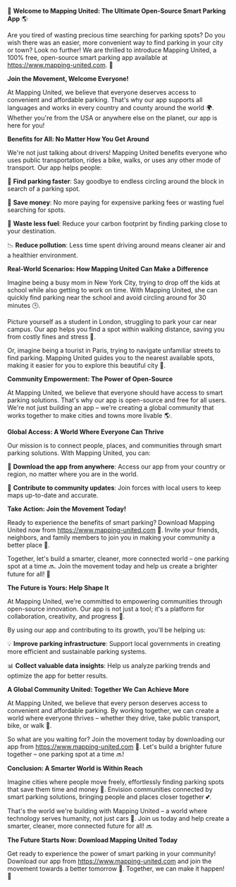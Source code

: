 🚀 **Welcome to Mapping United: The Ultimate Open-Source Smart Parking App** 🌎

Are you tired of wasting precious time searching for parking spots? Do you wish there was an easier, more convenient way to find parking in your city or town? Look no further! We are thrilled to introduce Mapping United, a 100% free, open-source smart parking app available at https://www.mapping-united.com. 🌟

**Join the Movement, Welcome Everyone!**

At Mapping United, we believe that everyone deserves access to convenient and affordable parking. That's why our app supports all languages and works in every country and county around the world 🌍. Whether you're from the USA or anywhere else on the planet, our app is here for you!

**Benefits for All: No Matter How You Get Around**

We're not just talking about drivers! Mapping United benefits everyone who uses public transportation, rides a bike, walks, or uses any other mode of transport. Our app helps people:

🚗 **Find parking faster**: Say goodbye to endless circling around the block in search of a parking spot.

💸 **Save money**: No more paying for expensive parking fees or wasting fuel searching for spots.

🌟 **Waste less fuel**: Reduce your carbon footprint by finding parking close to your destination.

📉 **Reduce pollution**: Less time spent driving around means cleaner air and a healthier environment.

**Real-World Scenarios: How Mapping United Can Make a Difference**

Imagine being a busy mom in New York City, trying to drop off the kids at school while also getting to work on time. With Mapping United, she can quickly find parking near the school and avoid circling around for 30 minutes 🕒.

Picture yourself as a student in London, struggling to park your car near campus. Our app helps you find a spot within walking distance, saving you from costly fines and stress 💸.

Or, imagine being a tourist in Paris, trying to navigate unfamiliar streets to find parking. Mapping United guides you to the nearest available spots, making it easier for you to explore this beautiful city 🗼️.

**Community Empowerment: The Power of Open-Source**

At Mapping United, we believe that everyone should have access to smart parking solutions. That's why our app is open-source and free for all users. We're not just building an app – we're creating a global community that works together to make cities and towns more livable 🌎.

**Global Access: A World Where Everyone Can Thrive**

Our mission is to connect people, places, and communities through smart parking solutions. With Mapping United, you can:

🚀 **Download the app from anywhere**: Access our app from your country or region, no matter where you are in the world.

💬 **Contribute to community updates**: Join forces with local users to keep maps up-to-date and accurate.

**Take Action: Join the Movement Today!**

Ready to experience the benefits of smart parking? Download Mapping United now from https://www.mapping-united.com 📱. Invite your friends, neighbors, and family members to join you in making your community a better place 🌟.

Together, let's build a smarter, cleaner, more connected world – one parking spot at a time 🔜. Join the movement today and help us create a brighter future for all! 💫

**The Future is Yours: Help Shape It**

At Mapping United, we're committed to empowering communities through open-source innovation. Our app is not just a tool; it's a platform for collaboration, creativity, and progress 🌟.

By using our app and contributing to its growth, you'll be helping us:

💡 **Improve parking infrastructure**: Support local governments in creating more efficient and sustainable parking systems.

📊 **Collect valuable data insights**: Help us analyze parking trends and optimize the app for better results.

**A Global Community United: Together We Can Achieve More**

At Mapping United, we believe that every person deserves access to convenient and affordable parking. By working together, we can create a world where everyone thrives – whether they drive, take public transport, bike, or walk 🌈.

So what are you waiting for? Join the movement today by downloading our app from https://www.mapping-united.com 📱. Let's build a brighter future together – one parking spot at a time 🔜!

**Conclusion: A Smarter World is Within Reach**

Imagine cities where people move freely, effortlessly finding parking spots that save them time and money 🌟. Envision communities connected by smart parking solutions, bringing people and places closer together 💕.

That's the world we're building with Mapping United – a world where technology serves humanity, not just cars 🚗. Join us today and help create a smarter, cleaner, more connected future for all! 🔜

**The Future Starts Now: Download Mapping United Today**

Get ready to experience the power of smart parking in your community! Download our app from https://www.mapping-united.com and join the movement towards a better tomorrow 🌟. Together, we can make it happen! 💪